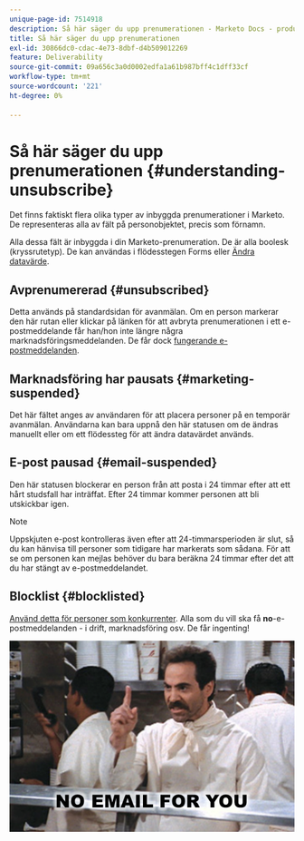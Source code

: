 ```yaml
---
unique-page-id: 7514918
description: Så här säger du upp prenumerationen - Marketo Docs - produktdokumentation
title: Så här säger du upp prenumerationen
exl-id: 30866dc0-cdac-4e73-8dbf-d4b509012269
feature: Deliverability
source-git-commit: 09a656c3a0d0002edfa1a61b987bff4c1dff33cf
workflow-type: tm+mt
source-wordcount: '221'
ht-degree: 0%

---
```


# Så här säger du upp prenumerationen {#understanding-unsubscribe}

Det finns faktiskt flera olika typer av inbyggda prenumerationer i Marketo. De representeras alla av fält på personobjektet, precis som förnamn.

Alla dessa fält är inbyggda i din Marketo-prenumeration. De är alla boolesk (kryssrutetyp). De kan användas i flödesstegen Forms eller [Ändra datavärde](/help/marketo/product-docs/core-marketo-concepts/smart-campaigns/flow-actions/change-data-value.md).

## Avprenumererad {#unsubscribed}

Detta används på standardsidan för avanmälan. Om en person markerar den här rutan eller klickar på länken för att avbryta prenumerationen i ett e-postmeddelande får han/hon inte längre några marknadsföringsmeddelanden. De får dock [fungerande e-postmeddelanden](/help/marketo/product-docs/email-marketing/general/functions-in-the-editor/make-an-email-operational.md).

## Marknadsföring har pausats {#marketing-suspended}

Det här fältet anges av användaren för att placera personer på en temporär avanmälan. Användarna kan bara uppnå den här statusen om de ändras manuellt eller om ett flödessteg för att ändra datavärdet används.

## E-post pausad {#email-suspended}

Den här statusen blockerar en person från att posta i 24 timmar efter att ett hårt studsfall har inträffat. Efter 24 timmar kommer personen att bli utskickbar igen.

>[!NOTE]
>
>Uppskjuten e-post kontrolleras även efter att 24-timmarsperioden är slut, så du kan hänvisa till personer som tidigare har markerats som sådana. För att se om personen kan mejlas behöver du bara beräkna 24 timmar efter det att du har stängt av e-postmeddelandet.

## Blocklist {#blocklisted}

[Använd detta för personer som konkurrenter](/help/marketo/product-docs/core-marketo-concepts/smart-lists-and-static-lists/managing-people-in-smart-lists/add-person-to-blocklist.md). Alla som du vill ska få **no**-e-postmeddelanden - i drift, marknadsföring osv. De får ingenting!

![](assets/image2015-5-18-12-3a6-3a40.png)
